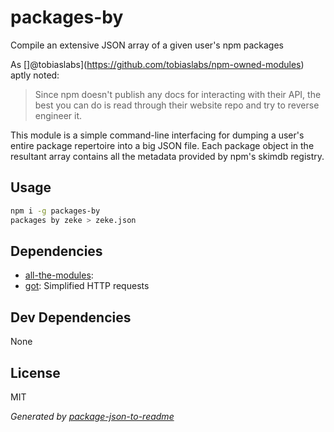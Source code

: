 # packages-by

Compile an extensive JSON array of a given user's npm packages

As []@tobiaslabs](https://github.com/tobiaslabs/npm-owned-modules) aptly noted:

> Since npm doesn't publish any docs for interacting with their API, the best
you can do is read through their website repo and try to reverse engineer it.

This module is a simple command-line interfacing for dumping a user's entire
package repertoire into a big JSON file. Each package object in the resultant
array contains all the metadata provided by npm's skimdb registry.

## Usage


```sh
npm i -g packages-by
packages by zeke > zeke.json
```

## Dependencies

- [all-the-modules](git+https://github.com/zeke/packages-by.git):
- [got](https://github.com/sindresorhus/got): Simplified HTTP requests

## Dev Dependencies

None

## License

MIT

_Generated by [package-json-to-readme](https://github.com/zeke/package-json-to-readme)_
